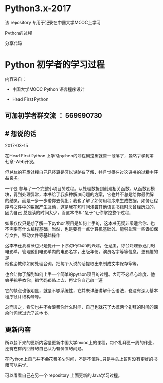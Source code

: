 # Python3.x-2017

该 repository 专用于记录在中国大学MOOC上学习  

Python的过程
  
分享代码  

# Python 初学者的学习过程  

内容来自：  

+ 中国大学MOOC  Python 语言程序设计

+ Head First  Python

## 可加初学者群交流 ： 569990730

## # 想说的话
2017-03-15  

在Head First Python 上学习python的过程到这里就告一段落了，虽然才学到第七章-Web开发。

但总体的开发过程自己已经算是可以说略有了解，并且觉得在过这遍书的过程中获益良多。

一个是 参与了一个完整小项目的过程。从处理数据到创建相关函数，从函数到模块，再到处理异常，本书给了我多种解决问题的方案，它也并不总是给你最优解  
的结果，而是一步一步带你去优化；我也了解了如何用程序来生成数据，如何让程序与文件中的数据产生互动，这是我在短时间浅尝其他语言书籍时未曾经历过的，因为自己  总是读的时间太少，而这本书却"急于"让你掌控整个过程。

如果仅仅只是想了解一下python项目是如何上手的，这本书无疑非常适合你，也不需要有什么编程基础，当然，也是要有一点计算机基础的。能够处理一些诸如保存文件，移动文件等基础操作  
  
这本书在我看来也只是提升一下你对Python的兴趣，在这里，你会处理影迷们的电影单，管理他们电影单内的电影名字，出版年份，演员名字等等信息，更有趣的是  
他也会教你如何处理台词，把每个人说的话提取出来制成文本保存等等。

也会让你了解到如何上手一个简单的python项目的过程。大可不必担心难度，他会手把手教你，把代码都贴上去，再让你自己敲一遍

它的缺点也很明显，就是不够系统性，它并未详细讲解什么语法，也没有深入基本程序设计结构等等。

总而言之，看它也并不会浪费你什么时间，自己也就花了大概两个礼拜的时间的课余时间就过完了这本书.


## 更新内容

所以接下来的更新内容是更新中国大学mooc上的课程，每个礼拜更一周的作业，还有在群内回答的自己认为有价值的问题。

在Python上自己并不会花费多少时间，不是不值得..只是手头上暂时没有更好的书籍可以来学。

可以看看自己在另一个 repository 上面更新的Java学习过程。
